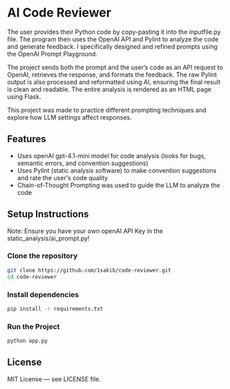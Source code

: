 
# AI Code Reviewer

The user provides their Python code by copy-pasting it into the inputfile.py file. The program then uses the OpenAI API and Pylint to analyze the code and generate feedback. I specifically designed and refined prompts using the OpenAI Prompt Playground.

The project sends both the prompt and the user’s code as an API request to OpenAI, retrieves the response, and formats the feedback. The raw Pylint output is also processed and reformatted using AI, ensuring the final result is clean and readable. The entire analysis is rendered as an HTML page using Flask.

This project was made to practice different prompting techniques and explore how LLM settings affect responses. 


## Features

- Uses openAI gpt-4.1-mini model for code analysis (looks for bugs, semantic errors, and convention suggestions)
- Uses Pylint (static analysis software) to make convention suggestions and rate the user's code quality
- Chain-of-Thought Prompting was used to guide the LLM to analyze the code

## Setup Instructions

Note: Ensure you have your own openAI API Key in the static_analysis/ai_prompt.py!

### Clone the repository

```bash
git clone https://github.com/1sakib/code-reviewer.git
cd code-reviewer
```
### Install dependencies

```bash
pip install -r requirements.txt
```

### Run the Project

```bash
python app.py
```


## License

MIT License — see LICENSE file.
